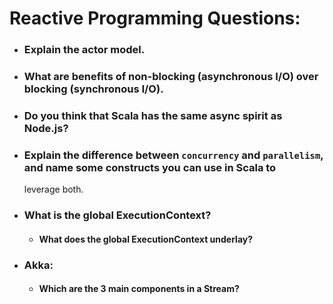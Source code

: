 # Reactive Programming Questions:

* ### Explain the actor model.
* ### What are benefits of non-blocking (asynchronous I/O) over blocking (synchronous I/O).
* ### Do you think that Scala has the same async spirit as Node.js?
* ### Explain the difference between `concurrency` and `parallelism`, and name some constructs you can use in Scala to
  leverage both.
* ### What is the global ExecutionContext?
    * #### What does the global ExecutionContext underlay?
* ### Akka:
    * #### Which are the 3 main components in a Stream?